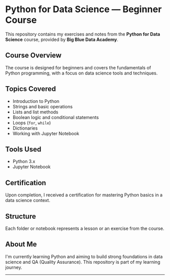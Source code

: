 # Python for Data Science — Beginner Course

This repository contains my exercises and notes from the **Python for Data Science** course, provided by **Big Blue Data Academy**.

## Course Overview

The course is designed for beginners and covers the fundamentals of Python programming, with a focus on data science tools and techniques.

## Topics Covered

- Introduction to Python
- Strings and basic operations
- Lists and list methods
- Boolean logic and conditional statements
- Loops (`for`, `while`)
- Dictionaries
- Working with Jupyter Notebook

## Tools Used

- Python 3.x
- Jupyter Notebook

## Certification

Upon completion, I received a certification for mastering Python basics in a data science context.

## Structure

Each folder or notebook represents a lesson or an exercise from the course.

## About Me

I'm currently learning Python and aiming to build strong foundations in data science and QA (Quality Assurance). This repository is part of my learning journey.

---
